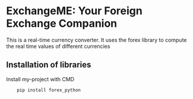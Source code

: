 # ExchangeME: Your Foreign Exchange Companion
This is a real-time currency converter. It uses the forex library to compute the real time values of different currencies


## Installation of libraries

Install my-project with CMD

```bash
    pip install forex_python
```
    
    
